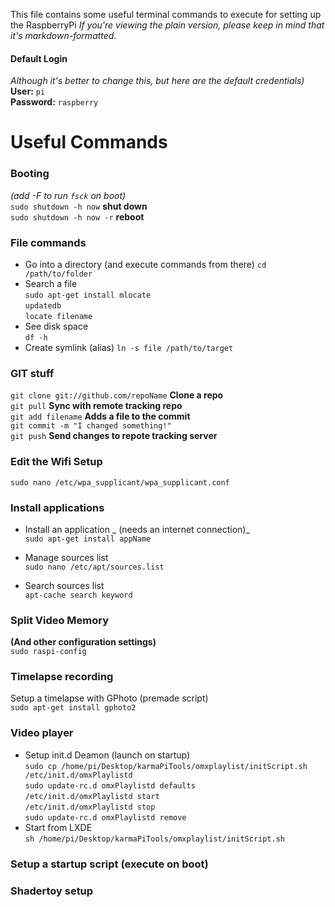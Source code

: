 This file contains some useful terminal commands to execute for setting up the RaspberryPi
_If you're viewing the plain version, please keep in mind that it's markdown-formatted._  

#### Default Login
_Although it's better to change this, but here are the default credentials)_  
__User:__ `pi`  
__Password:__ `raspberry`

# Useful Commands

### Booting
_(add -F to run `fsck` on boot)_  
`sudo shutdown -h now` __shut down__  
`sudo shutdown -h now -r` __reboot__  

### File commands
- Go into a directory (and execute commands from there)
`cd /path/to/folder`
- Search a file  
`sudo apt-get install mlocate`  
`updatedb`  
`locate filename`  
- See disk space  
`df -h`  
- Create symlink (alias)
`ln -s file /path/to/target`  

### GIT stuff
`git clone git://github.com/repoName` __Clone a repo__  
`git pull`  __Sync with remote tracking repo__  
`git add filename` __Adds a file to the commit__  
`git commit -m "I changed something!"`  
`git push` __Send changes to repote tracking server__  

### Edit the Wifi Setup
`sudo nano /etc/wpa_supplicant/wpa_supplicant.conf`

### Install applications

- Install an application _ (needs an internet connection)_  
`sudo apt-get install appName`  

- Manage sources list  
`sudo nano /etc/apt/sources.list`  

- Search sources list  
`apt-cache search keyword`  

### Split Video Memory
__(And other configuration settings)__  
`sudo raspi-config`

### Timelapse recording
Setup a timelapse with GPhoto (premade script)  
`sudo apt-get install gphoto2`    

### Video player
- Setup init.d Deamon (launch on startup)  
`sudo cp /home/pi/Desktop/karmaPiTools/omxplaylist/initScript.sh /etc/init.d/omxPlaylistd`  
`sudo update-rc.d omxPlaylistd defaults`  
`/etc/init.d/omxPlaylistd start`  
`/etc/init.d/omxPlaylistd stop`  
`sudo update-rc.d omxPlaylistd remove`
- Start from LXDE  
`sh /home/pi/Desktop/karmaPiTools/omxplaylist/initScript.sh`


### Setup a startup script (execute on boot)



### Shadertoy setup
